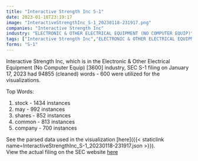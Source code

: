 ```yaml
---
title: "Interactive Strength Inc S-1"
date: 2023-01-18T23:19:17
image: "InteractiveStrengthInc_S-1_20230118-231917.png"
companies: "Interactive Strength Inc"
industry: "ELECTRONIC & OTHER ELECTRICAL EQUIPMENT (NO COMPUTER EQUIP)"
tags: ["Interactive Strength Inc","ELECTRONIC & OTHER ELECTRICAL EQUIPMENT (NO COMPUTER EQUIP)","01-17-2023","S-1"]
forms: "S-1"
---
```

Interactive Strength Inc, which is in the Electronic & Other Electrical Equipment (No Computer Equip) [3600] industry, SEC S-1 filing on January 17, 2023 had 94855 (cleaned) words - 600 were utilized for the visualizations.

Top Words:
1. stock - 1434 instances
2. may - 992 instances
3. shares - 852 instances
4. common - 813 instances
5. company - 700 instances


See the parsed data used in the visualization [here]({{< staticlink name=InteractiveStrengthInc_S-1_20230118-231917.json >}}).  
View the actual filing on the SEC website [here](https://www.sec.gov/Archives/edgar/data/1785056/0001193125-23-008845.txt)